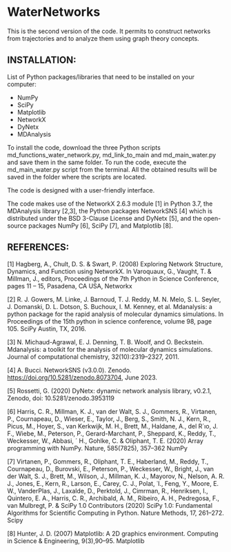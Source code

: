 # WaterNetworks
This is the second version of the code. It permits to construct networks from trajectories and to analyze them using graph theory concepts.


## INSTALLATION: 
List of Python packages/libraries that need to be installed on your computer:

- NumPy
- SciPy
- Matplotlib
- NetworkX
- DyNetx
- MDAnalysis

To install the code, download the three Python scripts md_functions_water_network.py, md_link_to_main and md_main_water.py and save them in the same folder. To run the code, execute the md_main_water.py script from the terminal. All the obtained results will be saved in the folder where the scripts are located.

The code is designed with a user-friendly interface.

The code makes use of the NetworkX 2.6.3 module [1] in Python 3.7, the MDAnalysis library [2,3], the Python packages NetworkSNS [4] which is distributed under the BSD 3-Clause License and DyNetx [5], and the open-source packages NumPy [6], SciPy [7], and Matplotlib [8].

## REFERENCES:  
[1] Hagberg, A., Chult, D. S. & Swart, P. (2008) Exploring Network Structure, Dynamics, and Function using NetworkX. In Varoquaux, G., Vaught, T. & Millman, J., editors, Proceedings of the 7th Python in Science Conference, pages 11 – 15, Pasadena, CA USA, Networkx

[2] R. J. Gowers, M. Linke, J. Barnoud, T. J. Reddy, M. N. Melo, S. L. Seyler, J. Domanski,
D. L. Dotson, S. Buchoux, I. M. Kenney, et al. Mdanalysis: a python package for the
rapid analysis of molecular dynamics simulations. In Proceedings of the 15th python in
science conference, volume 98, page 105. SciPy Austin, TX, 2016.

[3] N. Michaud-Agrawal, E. J. Denning, T. B. Woolf, and O. Beckstein. Mdanalysis: a
toolkit for the analysis of molecular dynamics simulations. Journal of computational
chemistry, 32(10):2319–2327, 2011.

[4] A. Bucci. NetworkSNS (v3.0.0). Zenodo. https://doi.org/10.5281/zenodo.8073704,
June 2023.

[5] Rossetti, G. (2020) DyNetx: dynamic network analysis library, v0.2.1, Zenodo, doi: 10.5281/zenodo.3953119

[6] Harris, C. R., Millman, K. J., van der Walt, S. J., Gommers, R., Virtanen, P., Cournapeau, D., Wieser, E., Taylor, J., Berg, S., Smith, N. J., Kern, R., Picus, M., Hoyer, S., van Kerkwijk, M. H., Brett, M., Haldane, A., del R´ıo, J. F., Wiebe, M., Peterson, P., Gerard-Marchant, P., Sheppard, K., Reddy, T., Weckesser, W., Abbasi, ´ H., Gohlke, C. & Oliphant, T. E. (2020) Array programming with NumPy. Nature, 585(7825), 357–362 NumPy

[7] Virtanen, P., Gommers, R., Oliphant, T. E., Haberland, M., Reddy, T., Cournapeau, D., Burovski, E., Peterson, P., Weckesser, W., Bright, J., van der Walt, S. J., Brett, M., Wilson, J., Millman, K. J., Mayorov, N., Nelson, A. R. J., Jones, E., Kern, R., Larson, E., Carey, C. J., Polat, ˙I., Feng, Y., Moore, E. W., VanderPlas, J., Laxalde, D., Perktold, J., Cimrman, R., Henriksen, I., Quintero, E. A., Harris, C. R., Archibald, A. M., Ribeiro, A. H., Pedregosa, F., van Mulbregt, P. & SciPy 1.0 Contributors (2020) SciPy 1.0: Fundamental Algorithms for Scientific Computing in Python. Nature Methods, 17, 261–272. Scipy

[8] Hunter, J. D. (2007) Matplotlib: A 2D graphics environment. Computing in Science & Engineering, 9(3),90–95. Matplotlib
